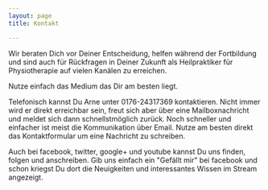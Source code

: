 ```yaml
---
layout: page
title: Kontakt

---
```


Wir beraten Dich vor Deiner Entscheidung, helfen während der Fortbildung und sind auch für Rückfragen in Deiner Zukunft als Heilpraktiker für Physiotherapie auf vielen Kanälen zu erreichen.

Nutze einfach das Medium das Dir am besten liegt.

Telefonisch kannst Du Arne unter 0176-24317369 kontaktieren. Nicht immer wird er direkt erreichbar sein, freut sich aber über eine Mailboxnachricht und meldet sich dann schnellstmöglich zurück.
Noch schneller und einfacher ist meist die Kommunikation über Email.
Nutze am besten direkt das Kontaktformular um eine Nachricht zu schreiben.

Auch bei facebook, twitter, google+ und youtube kannst Du uns finden, folgen und anschreiben.
Gib uns einfach ein "Gefällt mir" bei facebook und schon kriegst Du dort die Neuigkeiten und interessantes Wissen im Stream angezeigt.
